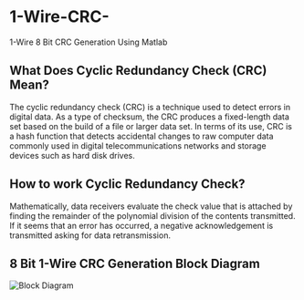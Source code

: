 # 1-Wire-CRC-
1-Wire 8 Bit CRC Generation Using Matlab


## What Does Cyclic Redundancy Check (CRC) Mean?
The cyclic redundancy check (CRC) is a technique used to detect errors in digital data. As a type of checksum, the CRC produces a fixed-length data set based on the build of a file or larger data set. In terms of its use, CRC is a hash function that detects accidental changes to raw computer data commonly used in digital telecommunications networks and storage devices such as hard disk drives.

## How to work Cyclic Redundancy Check?

Mathematically, data receivers evaluate the check value that is attached by finding the remainder of the polynomial division of the contents transmitted. If it seems that an error has occurred, a negative acknowledgement is transmitted asking for data retransmission.

## 8 Bit 1-Wire CRC Generation Block Diagram 

![Block Diagram]()

